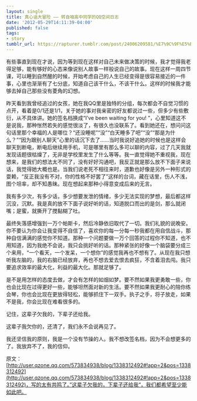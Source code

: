```yaml
---
layout: single
title: 真心话大冒险 —— 转自咱高中同学的QQ空间日志
date: '2012-05-29T14:11:39-04:00'
published: false
tags:
- story
tumblr_url: https://rapturer.tumblr.com/post/24006209581/%E7%9C%9F%E5%BF%83%E8%AF%9D%E5%A4%A7%E5%86%92%E9%99%A9-%E8%BD%AC%E8%87%AA%E5%92%B1%E9%AB%98%E4%B8%AD%E5%90%8C%E5%AD%A6%E7%9A%84qq%E7%A9%BA%E9%97%B4%E6%97%A5%E5%BF%97
---
```

有些事直到现在才说，因为等到现在这样对自己未来做决策的时候，我才觉得我老得足够，能有够好的心态来像说别人故事一样般说自己的故事。现在这样一周四节课，可以睡到自然醒的时候，开始考虑自己的人生已经变得是很容易接近的一件事，心里也渐渐有了七分底，知道自己该干什么，不该干什么。这样的时候我才能够去掉自己那些没有菱角的幻想。

昨天看到我曾经追过的女孩，她在我QQ里是独特的分组，每次都会不自觉习惯的点开，看着是0/1还是1/1，关于她的事对我亲密的好友都说过一些，但多少有些敷衍，从不具体讲。她的签名档换成“I’ve been waiting for you! ”，心里知道这不是说我，那种怅然若失的感觉很淡了，有很久也没联系了。看到她还在，想问问这句话里那个幸福的人是哪位？“还没睡呢”“没”“白天睡多了吧”“没”“那是为什么？”“因为跟别人聊天”心里的话沉下去了……当时我说好追她的时候也是这样会聊天到断电，断电后继续用手机，可是哪里有那么多可以聊的内容，过了几天我就发现话题很枯燥了，无非是学校里发生了什么等等。我一直觉得她不重视我，现在想来，是我们的想法太不同了，没有好好沟通吧，我反正就是那么放不下面子来说话，我觉得她大概也是。当我们说老死不相往来时，道歉也好像是另外一种形式的耍赖，“反正我没有不对，你的性格不好罢了”这样的台词，藏在话里，伤人不浅，图个坦率，却不知愚昧。现在想起来那种小得意变成后来的无言。

我有多少次，有多少话，多少想要发泄的情绪，多少无法实现的梦想，最后都这样沉没，沉默。我是真的放不下面子说好听的话，知道脱口而出的是剑，那么就闭嘴；是蜜，就撕开了搅黏糊了吐。

最终失落感增强到一万个帕斯卡，然后冷静依旧取代了一切。我们礼貌的说晚安。你不要认为你会让我变得不自信了，喜欢你的每一分每一秒我都在用自信战斗，那种自信满满的感觉你不知道。那种一个问题要做一万个回答的过程你不知道，也不用知道，因为我绝不会说，我只会挑好听的话。那种紧张的好像一个脑袋要分成三个来用，“一个看天，一个发呆，一个想你”的感觉我再也不想有了。从现在我只想听我左脑的，我的右脑已经放弃，再也不想去爱去恨去疯狂，不含着泪去闯。我只要追求效率的最大化，利益的最大化。那就足够了。

是不是用怎样的态度去做，才会有怎样的如烟如梦。要不然如果我更勇敢一些，你也会比现在过得更好一些，能够坦然面对新的生活。要不然如果我更耐心的陪你练会琴，你也会比现在更放得轻松，能够抓住下一双手。执子之手，将子放走，如果不是我，你会比现在难看很多的。

记住，这辈子欠我的，下辈子还给我。

这辈子我欠你的，还清了，我们永不会说再见了。

我还坚信我的原则，我是一个没有节操的人。我不想改签名档，因为不会想更多的了。我放弃不了，我的信仰。

原文：[http://user.qzone.qq.com/573834938/blog/1338312492#!app=2&pos=1338312492](http://user.qzone.qq.com/573834938/blog/1338312492#!app=2&pos=1338312492)，写的太有共鸣了。”这辈子欠我的，下辈子还给我“，我们都希望至少能如此吧。

